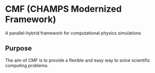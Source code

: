 # CMF (CHAMPS Modernized Framework)

A parallel-hybrid framework for computational physics simulations

## Purpose

The aim of CMF is to provide a flexible and easy way to solve scientific computing problems.
